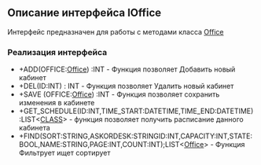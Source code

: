 ## Описание интерфейса IOffice

Интерфейс предназначен для работы с методами класса [Office](Office.md)

### Реализация интерфейса

- +ADD(OFFICE:[Office](Office.md)) :INT - Функция позволяет Добавить новый кабинет
- +DEL(ID:INT)  : INT - Функция позволяет Удалить новый кабинет
- +SAVE (OFFICE:[Office](Office.md)) :INT - Функция позволяет сохранить изменения в кабинете
- +GET_SCHEDULE(ID:INT,TIME_START:DATETIME,TIME_END:DATETIME):LIST<[CLASS](Class.md)> - функция позволяет получить расписание данного кабинета
- +FIND(SORT:STRING,ASKORDESK:STRINGID:INT,CAPACITY:INT,STATE:BOOL,NAME:STRING,PAGE:INT,COUNT:INT);LIST<[Office](Office.md)> - Функция Фильтрует ищет сортирует
